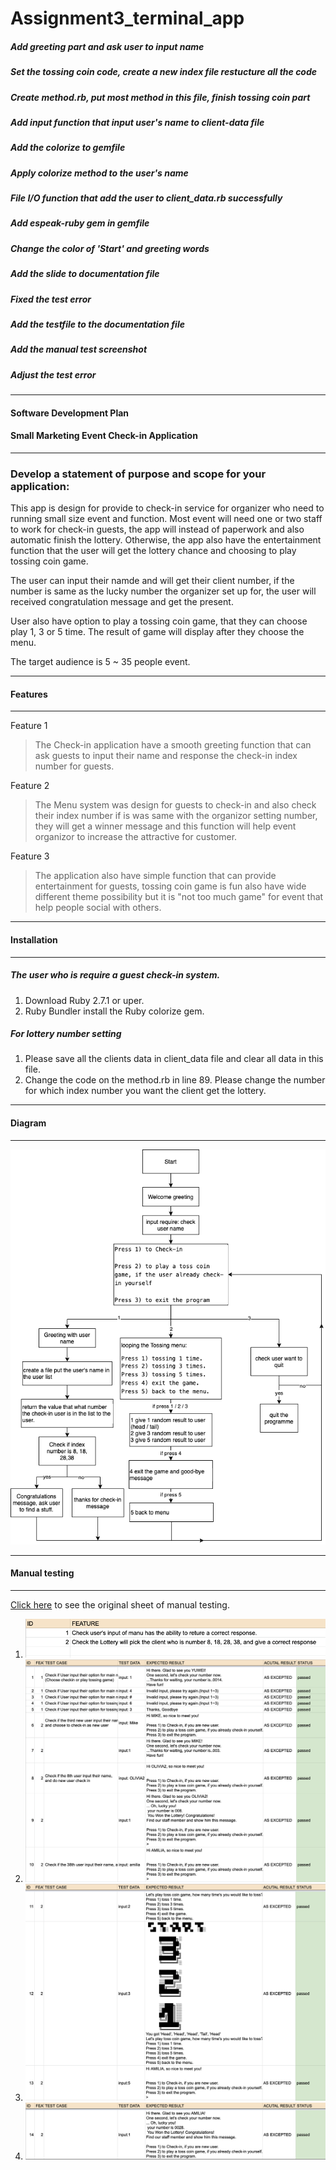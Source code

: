 # Assignment3_terminal_app

##### Add greeting part and ask user to input name

##### Set the tossing coin code, create a new index file restucture all the code

##### Create method.rb, put most method in this file, finish tossing coin part

##### Add input function that input user's name to client-data file

##### Add the colorize to gemfile

##### Apply colorize method to the user's name

##### File I/O function that add the user to client_data.rb successfully

##### Add espeak-ruby gem in gemfile

##### Change the color of 'Start' and greeting words

##### Add the slide to documentation file

##### Fixed the test error

##### Add the testfile to the documentation file

##### Add the manual test screenshot

##### Adjust the test error

---

#### Software Development Plan

#### Small Marketing Event Check-in Application

---

### Develop a statement of purpose and scope for your application:

This app is design for provide to check-in service for organizer who need to running small size event and function. Most event will need one or two staff to work for check-in guests, the app will instead of paperwork and also automatic finish the lottery. Otherwise, the app also have the entertainment function that the user will get the lottery chance and choosing to play tossing coin game.

The user can input their namde and will get their client number, if the number is same as the lucky number the organizer set up for, the user will received congratulation message and get the present.

User also have option to play a tossing coin game, that they can choose play 1, 3 or 5 time. The result of game will display after they choose the menu.

The target audience is 5 ~ 35 people event.

---

#### Features

---

Feature 1

> The Check-in application have a smooth greeting function that can ask guests to input their name and response the check-in index number for guests.

Feature 2

> The Menu system was design for guests to check-in and also check their index number if is was same with the organizor setting number, they will get a winner message and this function will help event organizor to increase the attractive for customer.

Feature 3

> The application also have simple function that can provide entertainment for guests, tossing coin game is fun also have wide different theme possibility but it is "not too much game" for event that help people social with others.

---

#### Installation

---

##### The user who is require a guest check-in system.

1. Download Ruby 2.7.1 or uper.
2. Ruby Bundler install the Ruby colorize gem.

##### For lottery number setting

1. Please save all the clients data in client_data file and clear all data in this file.
2. Change the code on the method.rb in line 89.
   Please change the number for which index number you want the client get the lottery.

---

#### Diagram

---

![Diagram!](/doc/diagram.png "diagram")

---

#### Manual testing

---

[Click here](https://docs.google.com/spreadsheets/d/1CLAdqfYu0Y8tO7SLcoBg99b9pW2JXJJpPiqGjf-vNW4/edit?usp=sharing "Manual testing") to see the original sheet of manual testing.

1. ![Manual-testing-feature!](/doc/feature.png "feature-testing1")
2. ![Manual-testing!](/doc/manualtest1.png "manual-testing1")
3. ![Manual-testing!](/doc/manualtest2.png "manual-testing1")
4. ![Manual-testing!](/doc/manualtest3.png "manual-testing1")
